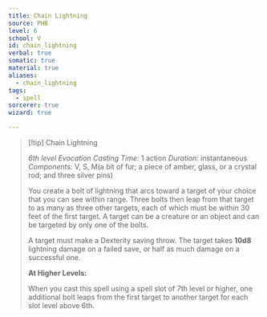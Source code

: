 ```yaml
---
title: Chain Lightning
source: PHB
level: 6
school: V
id: chain_lightning
verbal: true
somatic: true
material: true
aliases:
  - chain_lightning
tags:
  - spell
sorcerer: true
wizard: true

---
```

>[!tip] Chain Lightning
>
> *6th level Evocation*
> *Casting Time:* 1 action
> *Duration:* instantaneous
> *Components:* V, S, M(a bit of fur; a piece of amber, glass, or a crystal rod; and three silver pins)
>
>You create a bolt of lightning that arcs toward a target of your choice that you can see within range. Three bolts then leap from that target to as many as three other targets, each of which must be within 30 feet of the first target. A target can be a creature or an object and can be targeted by only one of the bolts.
>
>A target must make a Dexterity saving throw. The target takes **10d8** lightning damage on a failed save, or half as much damage on a successful one.
>
>**At Higher Levels:**
>
>When you cast this spell using a spell slot of 7th level or higher, one additional bolt leaps from the first target to another target for each slot level above 6th.
>

